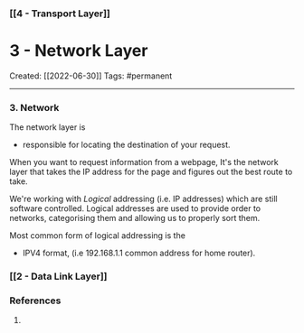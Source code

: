 ### [[4 - Transport Layer]]

# 3 - Network Layer
Created:  [[2022-06-30]]
Tags: #permanent 

---
### 3. Network
The network layer is 
- responsible for locating the destination of your request. 

When you want to request information from a webpage, 
It's the network layer that takes the IP address for the page and figures out the best route to take.


We're working with _Logical_ addressing (i.e. IP addresses) which are still software controlled. Logical addresses are used to provide order to networks, categorising them and allowing us to properly sort them. 


Most common form of logical addressing is the 
- IPV4 format, (i.e 192.168.1.1 common address for home router).


### [[2 - Data Link Layer]]












### References
1. 